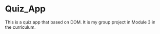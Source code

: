 # Quiz_App
This is a quiz app that based on DOM. It is my group project in Module 3 in the curriculum.
